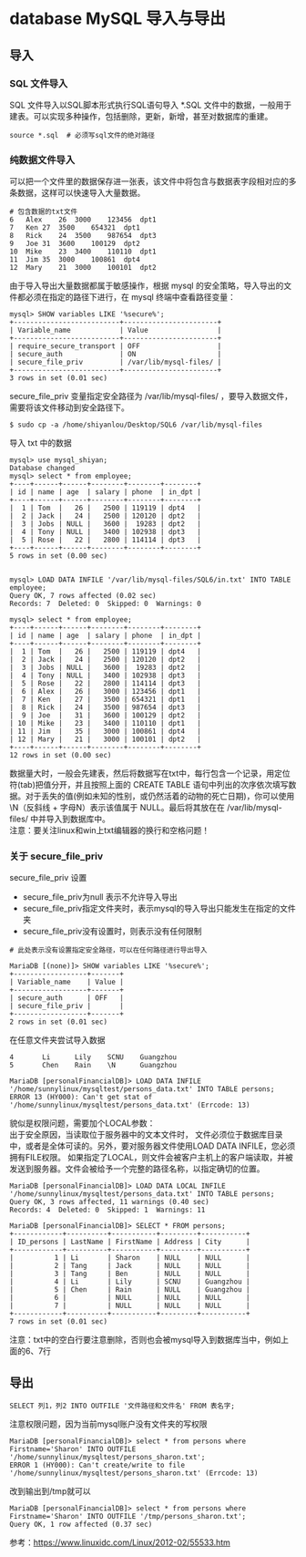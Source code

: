 # database MySQL 导入与导出
## 导入
###  SQL 文件导入
SQL 文件导入以SQL脚本形式执行SQL语句导入 \*.SQL 文件中的数据，一般用于建表。可以实现多种操作，包括删除，更新，新增，甚至对数据库的重建。
```
source *.sql  # 必须写sql文件的绝对路径
```
### 纯数据文件导入
可以把一个文件里的数据保存进一张表，该文件中将包含与数据表字段相对应的多条数据，这样可以快速导入大量数据。</br>
```
# 包含数据的txt文件
6	Alex	26	3000	123456	dpt1
7	Ken	27	3500	654321	dpt1
8	Rick	24	3500	987654	dpt3
9	Joe	31	3600	100129	dpt2
10	Mike	23	3400	110110	dpt1
11	Jim	35	3000	100861	dpt4
12	Mary	21	3000	100101	dpt2
```
由于导入导出大量数据都属于敏感操作，根据 mysql 的安全策略，导入导出的文件都必须在指定的路径下进行，在 mysql 终端中查看路径变量：
```
mysql> SHOW variables LIKE '%secure%';
+--------------------------+-----------------------+
| Variable_name            | Value                 |
+--------------------------+-----------------------+
| require_secure_transport | OFF                   |
| secure_auth              | ON                    |
| secure_file_priv         | /var/lib/mysql-files/ |
+--------------------------+-----------------------+
3 rows in set (0.01 sec)
```
secure_file_priv 变量指定安全路径为 /var/lib/mysql-files/ ，要导入数据文件，需要将该文件移动到安全路径下。
```
$ sudo cp -a /home/shiyanlou/Desktop/SQL6 /var/lib/mysql-files 
```
导入 txt 中的数据
```
mysql> use mysql_shiyan;
Database changed
mysql> select * from employee;
+----+------+------+--------+--------+--------+
| id | name | age  | salary | phone  | in_dpt |
+----+------+------+--------+--------+--------+
|  1 | Tom  |   26 |   2500 | 119119 | dpt4   |
|  2 | Jack |   24 |   2500 | 120120 | dpt2   |
|  3 | Jobs | NULL |   3600 |  19283 | dpt2   |
|  4 | Tony | NULL |   3400 | 102938 | dpt3   |
|  5 | Rose |   22 |   2800 | 114114 | dpt3   |
+----+------+------+--------+--------+--------+
5 rows in set (0.00 sec)


mysql> LOAD DATA INFILE '/var/lib/mysql-files/SQL6/in.txt' INTO TABLE employee;
Query OK, 7 rows affected (0.02 sec)
Records: 7  Deleted: 0  Skipped: 0  Warnings: 0

mysql> select * from employee;
+----+------+------+--------+--------+--------+
| id | name | age  | salary | phone  | in_dpt |
+----+------+------+--------+--------+--------+
|  1 | Tom  |   26 |   2500 | 119119 | dpt4   |
|  2 | Jack |   24 |   2500 | 120120 | dpt2   |
|  3 | Jobs | NULL |   3600 |  19283 | dpt2   |
|  4 | Tony | NULL |   3400 | 102938 | dpt3   |
|  5 | Rose |   22 |   2800 | 114114 | dpt3   |
|  6 | Alex |   26 |   3000 | 123456 | dpt1   |
|  7 | Ken  |   27 |   3500 | 654321 | dpt1   |
|  8 | Rick |   24 |   3500 | 987654 | dpt3   |
|  9 | Joe  |   31 |   3600 | 100129 | dpt2   |
| 10 | Mike |   23 |   3400 | 110110 | dpt1   |
| 11 | Jim  |   35 |   3000 | 100861 | dpt4   |
| 12 | Mary |   21 |   3000 | 100101 | dpt2   |
+----+------+------+--------+--------+--------+
12 rows in set (0.00 sec)
```
数据量大时，一般会先建表，然后将数据写在txt中，每行包含一个记录，用定位符(tab)把值分开，并且按照上面的 CREATE TABLE 语句中列出的次序依次填写数据。对于丢失的值(例如未知的性别，或仍然活着的动物的死亡日期)，你可以使用 \N（反斜线 + 字母N）表示该值属于 NULL。最后将其放在在 /var/lib/mysql-files/ 中并导入到数据库中。</br>
注意：要关注linux和win上txt编辑器的换行和空格问题！</br>

### 关于 secure_file_priv
secure_file_priv 设置
* secure_file_priv为null    表示不允许导入导出
* secure_file_priv指定文件夹时，表示mysql的导入导出只能发生在指定的文件夹
* secure_file_priv没有设置时，则表示没有任何限制
```
# 此处表示没有设置指定安全路径，可以在任何路径进行导出导入

MariaDB [(none)]> SHOW variables LIKE '%secure%';
+------------------+-------+
| Variable_name    | Value |
+------------------+-------+
| secure_auth      | OFF   |
| secure_file_priv |       |
+------------------+-------+
2 rows in set (0.01 sec)
```
在任意文件夹尝试导入数据
```
4       Li      Lily    SCNU    Guangzhou
5       Chen    Rain    \N      Guangzhou
```
```
MariaDB [personalFinancialDB]> LOAD DATA INFILE '/home/sunnylinux/mysqltest/persons_data.txt' INTO TABLE persons;
ERROR 13 (HY000): Can't get stat of '/home/sunnylinux/mysqltest/persons_data.txt' (Errcode: 13)
```
貌似是权限问题，需要加个LOCAL参数：</br>
出于安全原因，当读取位于服务器中的文本文件时， 文件必须位于数据库目录中，或者是全体可读的。另外，要对服务器文件使用LOAD DATA INFILE，您必须拥有FILE权限。 如果指定了LOCAL，则文件会被客户主机上的客户端读取，并被发送到服务器。文件会被给予一个完整的路径名称，以指定确切的位置。</br>
```
MariaDB [personalFinancialDB]> LOAD DATA LOCAL INFILE '/home/sunnylinux/mysqltest/persons_data.txt' INTO TABLE persons;
Query OK, 3 rows affected, 11 warnings (0.40 sec)
Records: 4  Deleted: 0  Skipped: 1  Warnings: 11

MariaDB [personalFinancialDB]> SELECT * FROM persons;                           
+------------+----------+-----------+---------+-----------+
| ID_persons | LastName | FirstName | Address | City      |
+------------+----------+-----------+---------+-----------+
|          1 | Li       | Sharon    | NULL    | NULL      |
|          2 | Tang     | Jack      | NULL    | NULL      |
|          3 | Tang     | Ben       | NULL    | NULL      |
|          4 | Li       | Lily      | SCNU    | Guangzhou |
|          5 | Chen     | Rain      | NULL    | Guangzhou |
|          6 |          | NULL      | NULL    | NULL      |
|          7 |          | NULL      | NULL    | NULL      |
+------------+----------+-----------+---------+-----------+
7 rows in set (0.01 sec)

```
注意：txt中的空白行要注意删除，否则也会被mysql导入到数据库当中，例如上面的6、7行

## 导出
```
SELECT 列1，列2 INTO OUTFILE '文件路径和文件名' FROM 表名字;
```
注意权限问题，因为当前mysql账户没有文件夹的写权限
```
MariaDB [personalFinancialDB]> select * from persons where Firstname='Sharon' INTO OUTFILE '/home/sunnylinux/mysqltest/persons_sharon.txt';
ERROR 1 (HY000): Can't create/write to file '/home/sunnylinux/mysqltest/persons_sharon.txt' (Errcode: 13)
```
改到输出到/tmp就可以
```
MariaDB [personalFinancialDB]> select * from persons where Firstname='Sharon' INTO OUTFILE '/tmp/persons_sharon.txt';
Query OK, 1 row affected (0.37 sec)
```
参考：https://www.linuxidc.com/Linux/2012-02/55533.htm
